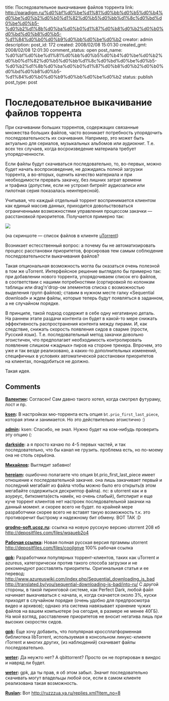 title: Последовательное выкачивание файлов торрента
link: http://paradigm.ru/%d0%bf%d0%be%d1%81%d0%bb%d0%b5%d0%b4%d0%be%d0%b2%d0%b0%d1%82%d0%b5%d0%bb%d1%8c%d0%bd%d0%be%d0%b5-%d0%b2%d1%8b%d0%ba%d0%b0%d1%87%d0%b8%d0%b2%d0%b0%d0%bd%d0%b8%d0%b5-%d1%84%d0%b0%d0%b9%d0%bb%d0%be%d0%b2
creator: admin
description:
post_id: 172
created: 2008/02/08 15:01:30
created_gmt: 2008/02/08 12:01:30
comment_status: open
post_name: %d0%bf%d0%be%d1%81%d0%bb%d0%b5%d0%b4%d0%be%d0%b2%d0%b0%d1%82%d0%b5%d0%bb%d1%8c%d0%bd%d0%be%d0%b5-%d0%b2%d1%8b%d0%ba%d0%b0%d1%87%d0%b8%d0%b2%d0%b0%d0%bd%d0%b8%d0%b5-%d1%84%d0%b0%d0%b9%d0%bb%d0%be%d0%b2
status: publish
post_type: post

# Последовательное выкачивание файлов торрента

При скачивании больших торрентов, содержащих связанные множества больших файлов, часто возникает потребность упорядочить последовательность их скачивания. Например, это может быть актуально для сериалов, музыкальных альбомов или аудиокниг. Т.е. всех тех случаев, когда восроизведение материала требует упорядоченности.

Если файлы будут скачиваться последовательно, то, во-первых, можно будет начать воспроизведение, не дожидаясь полной загрузки торрента, а во-вторых, оценить качество материала и при необходимости прервать закачку, без лишних затрат времени и трафика (допустим, если не устроил битрейт аудиозаписи или пилотная серия показалась неинтересной).

Учитывая, что каждый отдельный торрент воспринимается клиентом как единый массив данных, приходится довольствоваться ограниченными возможностями управления процессом закачки — расстановкой приоритетов. Получается примерно так:

![](/media/priority.png)

(на скриншоте — список файлов в клиенте [uTorrent](http://utorrent.com/))

Возникает естесственный вопрос: а почему бы не автоматизировать процесс расстановки приоритетов, форсировав тем самым соблюдение последовательности выкачивания файлов?

Такая опциональная возможность могла бы оказаться очень полезной в том же uTorrent. Интерфейсное решение выглядело бы примерно так: при добавлении нового торрента, упорядочиваем список его файлов, в соответствии с нашими потребностями (сортировкой по колонкам таблицы или drag'n'drop-ом элементов списка с возможностью выделения групп файлов); ставим в нужном месте галку «Sequential download» и ждем файлы, которые теперь будут появляться в заданном, а не случайном порядке.

В принципе, такой подход содержит в себе одну негативную деталь. На раннем этапе раздачи контента он будет в какой-то мере снижать эффективность распространения контента между пирами. И, как следствие, снижать скорость появления сидов в сварме (прости, Русский язык). Т.е. последовательный метод закачки довольно эгоистичен, что предполагает необходимость контролировать появление слишком «жадных» пиров на стороне трекера. Впрочем, это уже и так везде реализовано, а каких-то дополнительных изменений, специфичных в условиях автоматической расстановки приоритетов на клиентах, понадобиться не должно.

Такая идея.

## Comments

**[Валентин](#288 "2008/02/08 15:56:51"):** Согласен! Сам давно такого хотел, когда смотрел футураму, лост и пр.

**[ksen](#289 "2008/02/08 16:56:32"):** В настройках мю-торрента есть опция `bt.prio_first_last_piece`, которая этим и занимается. Но это действительно эгоистично :)

**[admin](#290 "2008/02/08 17:32:39"):** ksen: Спасибо, не знал. Нужно будет на ком-нибудь проверить эту опцию (:

**[darkside](#291 "2008/02/08 18:05:37"):** а я просто качаю по 4-5 первых частей, и так последовательно, что бы канал не грузить. проблема есть, но по-моему она не столь серьёзна.

**[Михайлов](#311 "2008/02/16 20:29:50"):** Выглядит забавно!

**[hereiam](#3950 "2008/10/24 18:22:42"):** ошибочно полагаете что опция bt.prio_first_last_piece имеет отношение к последовательной закачке. она лишь закачивает первый и последний мегабайт из файла чтобы можно было его открыть(в этом мегабайте содержиться дескриптор файла). пс: в utorrent как и в азуреус, биткомета(есть намёк, но очень слабый), битспирит и еще куче торрент клиентов нет настроек последовательной закачки на данный момент. и скорее всего не будет. по крайней мере разработчики скорее всего не вставят такую возможность т.к. это противоречит быстрому и надежному бит обмену. ВОТ ТАК :D

**[grodno-soft.ucoz.ru](#9859 "2008/12/07 00:34:54"):** ссылка на новую русскую версию utorrent 208 кб http://depositfiles.com/files/wqaueb2o4

**[Рабочая ссылка](#10203 "2008/12/08 20:31:51"):** Новая полная русская версия пргаммы utorrent http://depositfiles.com/files/coojlgnve 100% рабочая ссылка

**[gpk](#40284 "2009/11/25 09:06:06"):** Разработчики популярных торрент-клиентов, таких как uTorrent и azureus, категорически против такого способа загрузки и не рекомендуют расставлять приоритеты. Оригинальная статья и ее перевод: http://www.azureuswiki.com/index.php/Sequential_downloading_is_bad http://translated.by/you/sequential-downloading-is-bad/into-ru/ С другой стороны, в такой пиринговой системе, как Perfect Dark, любой файл начинает выкачиваться с начала, и, когда скачается около 3%, куски приходят в случайном порядке (очень удобно для предпросмотра видео и архивов); однако эта система навязывает хранение чужих файлов на вашем компьютере (на сегодня, в размере не менее 40ГБ). На мой взгляд, расставление приоритетов не вносит негатива лишь при высоких скоростях сидов.

**[gpk](#40286 "2009/11/25 09:25:22"):** Еще хочу добавить, что популярная кроссплатформенная библиотека libTorrent, используемая в консольном линукс-клиенте rTorrent и многих других, (из наблюдений) скачивает файлы последовательно.

**[weter](#40245 "2009/11/23 22:31:10"):** Да неужто нет? А qbittorrent? Просто он не портирован в виндос и навряд ли будет.

**[weter](#42511 "2010/01/30 19:24:51"):** gpk, да ты прав, я об этом забыл. Значит последовательно скачивать могут владельцы любой оси, если в самом клиенте реализована такая возможность.

**[Ruslan](#43163 "2010/02/21 22:29:45"):** Вот http://ruzzzua.ya.ru/replies.xml?item_no=8

